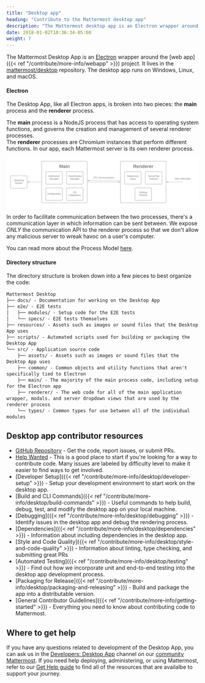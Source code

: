 ```yaml
---
title: "Desktop app"
heading: "Contribute to the Mattermost desktop app"
description: "The Mattermost desktop app is an Electron wrapper around the web app project. It lives in the mattermost/desktop repository."
date: 2018-01-02T10:36:34-05:00
weight: 7
---
```


The Mattermost Desktop App is an [Electron](https://electronjs.org/) wrapper around the [web app]({{< ref "/contribute/more-info/webapp" >}}) project. It lives in the [mattermost/desktop](https://github.com/mattermost/desktop) repository. The desktop app runs on Windows, Linux, and macOS.

#### Electron
The Desktop App, like all Electron apps, is broken into two pieces: the **main** process and the **renderer** process.

The **main** process is a NodeJS process that has access to operating system functions, and governs the creation and management of several renderer processes.  
The **renderer** processes are Chromium instances that perform different functions. In our app, each Mattermost server is its own renderer process.

![Process diagram](process-diagram.png)

In order to facilitate communication between the two processes, there's a communication layer in which information can be sent between. We expose *ONLY* the communication API to the renderer process so that we don't allow any malicious server to wreak havoc on a user's computer.

You can read more about the Process Model [here](https://www.electronjs.org/docs/latest/tutorial/process-model).

#### Directory structure
The directory structure is broken down into a few pieces to best organize the code:

```
Mattermost Desktop
├── docs/ - Documentation for working on the Desktop App
├── e2e/ - E2E tests
│   ├── modules/ - Setup code for the E2E tests
│   └── specs/ - E2E tests themselves
├── resources/ - Assets such as images or sound files that the Desktop App uses
├── scripts/ - Automated scripts used for building or packaging the Desktop App
└── src/ - Application source code
    ├── assets/ - Assets such as images or sound files that the Desktop App uses
    ├── common/ - Common objects and utility functions that aren't specifically tied to Electron
    ├── main/ - The majority of the main process code, including setup for the Electron app
    ├── renderer/ - The web code for all of the main application wrapper, modals. and server dropdown views that are used by the renderer process
    └── types/ - Common types for use between all of the individual modules
```

## Desktop app contributor resources
 - [GitHub Repository](https://github.com/mattermost/desktop) - Get the code, report issues, or submit PRs.
 - [Help Wanted](https://mattermost.com/pl/help-wanted-desktop) - This is a good place to start if you're looking for a way to contribute code. Many issues are labeled by difficulty level to make it easier to find ways to get involved.
 - [Developer Setup]({{< ref "/contribute/more-info/desktop/developer-setup" >}}) - Setup your development environment to start work on the desktop app.
 - [Build and CLI Commands]({{< ref "/contribute/more-info/desktop/build-commands" >}}) - Useful commands to help build, debug, test, and modify the desktop app on your local machine.
 - [Debugging]({{< ref "/contribute/more-info/desktop/debugging" >}}) - Identify issues in the desktop app and debug the rendering process.
 - [Dependencies]({{< ref "/contribute/more-info/desktop/dependencies" >}}) - Information about including dependencies in the desktop app.
 - [Style and Code Quality]({{< ref "/contribute/more-info/desktop/style-and-code-quality" >}}) - Information about linting, type checking, and submitting great PRs
 - [Automated Testing]({{< ref "/contribute/more-info/desktop/testing" >}}) - Find out how we incorporate unit and end-to-end testing into the desktop app development process.
 - [Packaging for Release]({{< ref "/contribute/more-info/desktop/packaging-and-releasing" >}}) - Build and package the app into a distributable version.
 - [General Contributor Guidelines]({{< ref "/contribute/more-info/getting-started" >}}) - Everything you need to know about contributing code to Mattermost.


## Where to get help

If you have any questions related to development of the Desktop App, you can ask us in the [Developers: Desktop App](https://community.mattermost.com/core/channels/desktop-app) channel on our [community Mattermost](https://docs.mattermost.com/guides/community-chat.html). If you need help deploying, administering, or using Mattermost, refer to our [Get Help guide](https://docs.mattermost.com/guides/get-help.html) to find all of the resources that are availalbe to support your journey.

